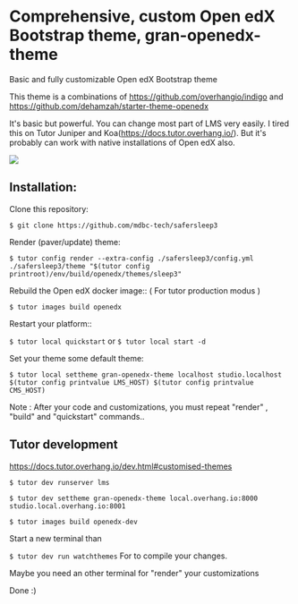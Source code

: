 # Comprehensive, custom Open edX Bootstrap theme,  gran-openedx-theme

Basic and fully customizable Open edX Bootstrap theme 

This theme is a combinations of  https://github.com/overhangio/indigo  and https://github.com/dehamzah/starter-theme-openedx
 
 It's  basic but  powerful. You can change most part of LMS very easily. I tired this on Tutor Juniper and Koa(https://docs.tutor.overhang.io/). But it's probably can work with native installations of Open edX also.

 ![](src/GranV3.gif)

 ## Installation:

 Clone this repository:

`$ git clone https://github.com/mdbc-tech/safersleep3`

 Render (paver/update) theme:

`$ tutor config render --extra-config ./safersleep3/config.yml  ./safersleep3/theme "$(tutor config printroot)/env/build/openedx/themes/sleep3" `

Rebuild the Open edX docker image:: ( For tutor production modus )

`$ tutor images build openedx`


Restart your platform::


`$ tutor local quickstart`   or  `$ tutor local start -d`


Set your theme some default theme:

`$ tutor local settheme gran-openedx-theme localhost studio.localhost  $(tutor config printvalue LMS_HOST) $(tutor config printvalue CMS_HOST)`



Note : After your code and customizations, you must repeat "render" , "build" and "quickstart" commands..

## Tutor development

https://docs.tutor.overhang.io/dev.html#customised-themes

`$ tutor dev runserver lms`

`$ tutor dev settheme gran-openedx-theme local.overhang.io:8000 studio.local.overhang.io:8001`

`$ tutor images build openedx-dev`

Start a new terminal than

`$ tutor dev run watchthemes`  For to compile your changes. 

Maybe you need an other terminal for "render" your customizations 

Done :)



